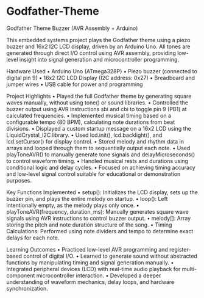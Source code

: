 # Godfather-Theme
Godfather Theme Buzzer (AVR Assembly + Arduino)

This embedded systems project plays the Godfather theme using a piezo buzzer and 16x2 I2C LCD display, driven by an Arduino Uno. All tones are generated through direct I/O control using AVR assembly, providing low-level insight into signal generation and microcontroller programming.

Hardware Used
	•	Arduino Uno (ATmega328P)
	•	Piezo buzzer (connected to digital pin 9)
	•	16x2 I2C LCD Display (I2C address: 0x27)
	•	Breadboard and jumper wires
	•	USB cable for power and programming

Project Highlights
	•	Played the full Godfather theme by generating square waves manually, without using tone() or sound libraries.
	•	Controlled the buzzer output using AVR instructions sbi and cbi to toggle pin 9 (PB1) at calculated frequencies.
	•	Implemented musical timing based on a configurable tempo (80 BPM), calculating note durations from beat divisions.
	•	Displayed a custom startup message on a 16x2 LCD using the LiquidCrystal_I2C library.
	•	Used lcd.init(), lcd.backlight(), and lcd.setCursor() for display control.
	•	Stored melody and rhythm data in arrays and looped through them to sequentially output each note.
	•	Used playToneAVR() to manually generate tone signals and delayMicroseconds() to control waveform timing.
	•	Handled musical rests and durations using conditional logic and delay cycles.
	•	Focused on achieving timing accuracy and low-level signal control suitable for educational or demonstration purposes.

Key Functions Implemented
	•	setup(): Initializes the LCD display, sets up the buzzer pin, and plays the entire melody on startup.
	•	loop(): Left intentionally empty, as the melody plays only once.
	•	playToneAVR(frequency, duration_ms): Manually generates square wave signals using AVR instructions to control buzzer output.
	•	melody[]: Array storing the pitch and note duration structure of the song.
	•	Timing Calculations: Performed using note dividers and tempo to determine exact delays for each note.

Learning Outcomes
	•	Practiced low-level AVR programming and register-based control of digital I/O.
	•	Learned to generate sound without abstracted functions by manipulating timing and signal generation manually.
	•	Integrated peripheral devices (LCD) with real-time audio playback for multi-component microcontroller interaction.
	•	Developed a deeper understanding of waveform mechanics, delay loops, and hardware synchronization.